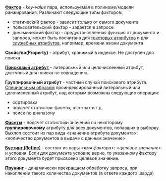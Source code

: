 **[Фактор](https://wiki.yandex-team.ru/jandekspoisk/saas/factorsinfo/)** - _key-value_ пара, используемая в полиноме/модели ранжирования. Различают следующие типы факторов:
- статический фактор -  зависит только от самого документа 
- пользовательский фактор - задается в запросе
- динамический фактор - предустановленная функция от документа и запроса, может быть посчитана для [текстовых атрибутов](https://wiki.yandex-team.ru/jandekspoisk/saas/factorsinfo/webdynamic/?from=%2Fjandekspoisk%2Fsaas%2Fquality%2Ffactors%2Fweb_dynamic%2F)
  и для [служебных атрибутов](https://wiki.yandex-team.ru/jandekspoisk/saas/factorsinfo/rtydynamic/?from=%2Fjandekspoisk%2Fsaas%2Fquality%2Ffactors%2Frty_dynamic%2F), например, времени жизни документа

**Свойство(Property)** - атрибут, хранимый в индексе. Не доступен для поиска

**[Поисковый атрибут](https://wiki.yandex-team.ru/jandekspoisk/saas/SearchAttrs/)** - литеральный или целочисленный атрибут, доступный для поиска по совпадению. 

**Группировочный атрибут** - частный случай поискового атрибута. [Специальным образом](https://wiki.yandex-team.ru/jandekspoisk/saas/GroupAttrs/) проиндексированный литеральный или целочисленный атрибут, над которым возможны следующие операции:
 - сортировка
 - подсчет статистик: фасеты, min-max и  т.д.
 - поиск по диапазону

**[Фасеты](https://wiki.yandex-team.ru/jandekspoisk/SaaS/stat/)** -  подсчет статистики значений по некоторому **группировочному** атрибуту для всех документов, попавших в выборку.
Выхлоп состоит из пар вида <значение атрибута документа>: <количество документов в выдаче c  данным значение>

**[Бустинг (Refine)](https://wiki.yandex-team.ru/JandeksPoisk/KachestvoPoiska/Basesearch/RefineFactor/)** - состоит из пары _<имя фактора>: <целевое значение>_ и условия. Если для документа условие верно, то указанному фактору этого документа будет присвоено целевое значение.

**[Прунинг](https://doc.yandex-team.ru/Search/saas/saas-overview/concepts/how-search-works.html?lang=ru)** -  динамически прекращаем обработку запроса, при накоплении такого количества документов (в ответе каждого шарда)

